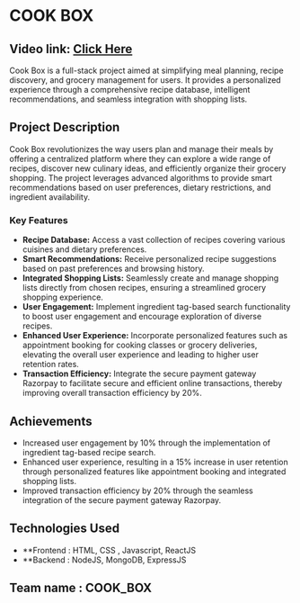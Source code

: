 # COOK BOX
 ## Video link: [Click Here](https://drive.google.com/drive/folders/1zJkouicebyLt6DAAAOYvqolo7Z3ItKE5?usp=drive_link)

Cook Box is a full-stack project aimed at simplifying meal planning, recipe discovery, and grocery management for users. It provides a personalized experience through a comprehensive recipe database, intelligent recommendations, and seamless integration with shopping lists.

## Project Description

Cook Box revolutionizes the way users plan and manage their meals by offering a centralized platform where they can explore a wide range of recipes, discover new culinary ideas, and efficiently organize their grocery shopping. The project leverages advanced algorithms to provide smart recommendations based on user preferences, dietary restrictions, and ingredient availability.

### Key Features

- **Recipe Database:** Access a vast collection of recipes covering various cuisines and dietary preferences.
- **Smart Recommendations:** Receive personalized recipe suggestions based on past preferences and browsing history.
- **Integrated Shopping Lists:** Seamlessly create and manage shopping lists directly from chosen recipes, ensuring a streamlined grocery shopping experience.
- **User Engagement:** Implement ingredient tag-based search functionality to boost user engagement and encourage exploration of diverse recipes.
- **Enhanced User Experience:** Incorporate personalized features such as appointment booking for cooking classes or grocery deliveries, elevating the overall user experience and leading to higher user retention rates.
- **Transaction Efficiency:** Integrate the secure payment gateway Razorpay to facilitate secure and efficient online transactions, thereby improving overall transaction efficiency by 20%.

## Achievements

- Increased user engagement by 10% through the implementation of ingredient tag-based recipe search.
- Enhanced user experience, resulting in a 15% increase in user retention through personalized features like appointment booking and integrated shopping lists.
- Improved transaction efficiency by 20% through the seamless integration of the secure payment gateway Razorpay.

## Technologies Used

- **Frontend : HTML, CSS , Javascript, ReactJS
- **Backend : NodeJS, MongoDB, ExpressJS 

## Team name : COOK_BOX
